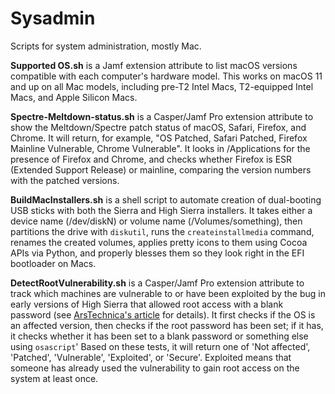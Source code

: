 # Sysadmin
Scripts for system administration, mostly Mac.

**Supported OS.sh** is a Jamf extension attribute to list macOS versions compatible with each computer's hardware model. This works on macOS 11 and up on all Mac models, including pre-T2 Intel Macs, T2-equipped Intel Macs, and Apple Silicon Macs.

**Spectre-Meltdown-status.sh** is a Casper/Jamf Pro extension attribute to show the Meltdown/Spectre patch status of macOS, Safari, Firefox, and Chrome. It will return, for example, "OS Patched, Safari Patched, Firefox Mainline Vulnerable, Chrome Vulnerable". It looks in /Applications for the presence of Firefox and Chrome, and checks whether Firefox is ESR (Extended Support Release) or mainline, comparing the version numbers with the patched versions.

**BuildMacInstallers.sh** is a shell script to automate creation of dual-booting USB sticks with both the Sierra and High Sierra installers. It takes either a device name (/dev/diskN) or volume name (/Volumes/something), then partitions the drive with `diskutil`, runs the `createinstallmedia` command, renames the created volumes, applies pretty icons to them using Cocoa APIs via Python, and properly blesses them so they look right in the EFI bootloader on Macs.

**DetectRootVulnerability.sh** is a Casper/Jamf Pro extension attribute to track which machines are vulnerable to or have been exploited by the bug in early versions of High Sierra that allowed root access with a blank password (see [ArsTechnica's article](https://arstechnica.com/information-technology/2017/11/macos-bug-lets-you-log-in-as-admin-with-no-password-required/) for details). It first checks if the OS is an affected version, then checks if the root password has been set; if it has, it checks whether it has been set to a blank password or something else using `osascript`' Based on these tests, it will return one of 'Not affected', 'Patched', 'Vulnerable', 'Exploited', or 'Secure'. Exploited means that someone has already used the vulnerability to gain root access on the system at least once.
